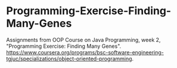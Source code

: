# Programming-Exercise-Finding-Many-Genes
Assignments from OOP Course on Java Programming, week 2, "Programming Exercise: Finding Many Genes". https://www.coursera.org/programs/bsc-software-engineering-tgjuc/specializations/object-oriented-programming.

